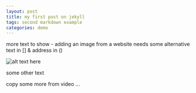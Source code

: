 ```yaml
---
layout: post
title: my first post on jekyll
tags: second markdown example
categories: demo
---
```


more text to show - adding an image from a website needs some alternative text in [] & address in ()


![alt text here](https://www.pexels.com/photo/different-flowers-shaped-in-word-peace-3112898/)

some other text

copy some more from video ...
